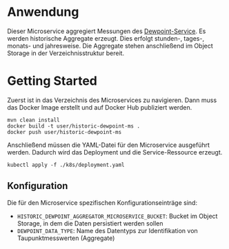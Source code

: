 # Anwendung
Dieser Microservice aggregiert Messungen des [Dewpoint-Service](../../group-ms/dewpoint-service).
Es werden historische Aggregate erzeugt. Dies erfolgt stunden-, tages-, monats- und jahresweise.
Die Aggregate stehen anschließend im Object Storage in der Verzeichnisstruktur bereit.

# Getting Started
Zuerst ist in das Verzeichnis des Microservices zu navigieren.
Dann muss das Docker Image erstellt und auf Docker Hub publiziert werden.
```
mvn clean install
docker build -t user/historic-dewpoint-ms .
docker push user/historic-dewpoint-ms
```
Anschließend müssen die YAML-Datei für den Microservice ausgeführt werden.
Dadurch wird das Deployment und die Service-Ressource erzeugt.
````
kubectl apply -f ./k8s/deployment.yaml
````

## Konfiguration
Die für den Microservice spezifischen Konfigurationseinträge sind:
* `HISTORIC_DEWPOINT_AGGREGATOR_MICROSERVICE_BUCKET`: Bucket im Object Storage, in dem die Daten persistiert werden sollen
* `DEWPOINT_DATA_TYPE`: Name des Datentyps zur Identifikation von Taupunktmesswerten (Aggregate)